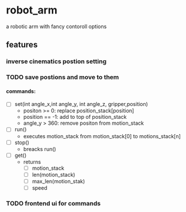 # robot_arm
a robotic arm with fancy contoroll options

## features
### inverse cinematics postion setting
### TODO save postions and move to them
#### commands:
- [ ] set(int angle_x,int angle_y, int angle_z, gripper,position)
    - positon >= 0: replace position_stack[position]
    - position == -1: add to top of position_stack
    - angle_y > 360: remove positon from motion_stack
- [ ] run()
    - executes motion_stack from motion_stack[0] to motions_stack[n]
- [ ] stop()
    - breacks run()
- [ ] get()
    - returns
        - [ ] motion_stack
        - [ ] len(motion_stack)
        - [ ] max_len(motion_stak)
        - [ ] speed

### TODO frontend ui for commands

